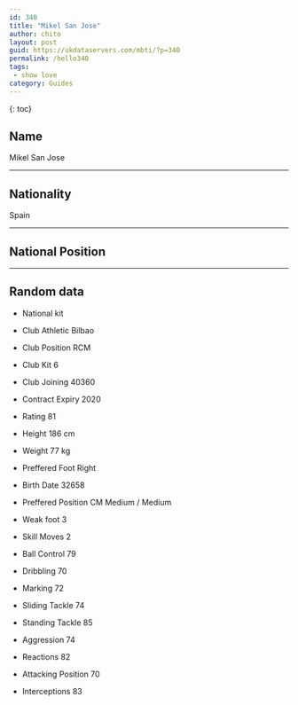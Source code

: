 ```yaml
---
id: 340
title: "Mikel San Jose"
author: chito
layout: post
guid: https://ukdataservers.com/mbti/?p=340
permalink: /hello340
tags:
 - show love
category: Guides
---
```

{: toc}

## Name 
Mikel San Jose 

* * *

## Nationality 
Spain 

* * *

## National Position 

* * *

## Random data 

 * National kit 
 * Club 
Athletic Bilbao 

 * Club Position 
RCM 

 * Club Kit 
6 

 * Club Joining 
40360 

 * Contract Expiry 
2020 

 * Rating 
81 

 * Height 
186 cm 

 * Weight 
77 kg 

 * Preffered Foot 
Right 

 * Birth Date 
32658 

 * Preffered Position 
CM Medium / Medium 

 * Weak foot 
3 

 * Skill Moves 
2 

 * Ball Control 
79 

 * Dribbling 
70 

 * Marking 
72 

 * Sliding Tackle 
74 

 * Standing Tackle 
85 

 * Aggression 
74 

 * Reactions 
82 

 * Attacking Position 
70 

 * Interceptions 
83